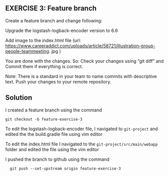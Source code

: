 ## EXERCISE 3: Feature branch

Create a feature branch and change following:

Upgrade the logstash-logback-encoder version to 6.6

Add image to the index.html file (url:
https://www.careeraddict.com/uploads/article/58721/illustration-group-people-teammeeting.
jpg )

You are done with the changes. So:
Check your changes using “git diff” and
Commit them if everything is correct.

Note: There is a standard in your team to name commits with descriptive text.
Push your changes to your remote repository.

## Solution

I created a feature branch using the command

```git
git checkout -b feature-exercise-3

```

To edit the logstash-logback-encoder file, I navigated to ``git-project`` and edited the the build.gradle file using vim editor 

To edit the index.html file I navigated to the ``git-project/src/main/webapp`` folder and edited the file using the vim editor

I pushed the branch to github using the command 

```git 
  git push --set-upstream origin feature-exercise-3

  ```

  